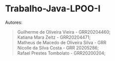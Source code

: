 # Trabalho-Java-LPOO-I
Autores:

>Guilherme de Oliveira Vieira - GRR20204460;
<br>Katiana Mara Zeitz - GRR20204471;
<br>Matheus de Macedo de Oliveira Silva - GRR
<br>Nicolle da Silva Costa - GRR 20205286;
<br>Rafael Prestes Tombolato - GRR20200204;
